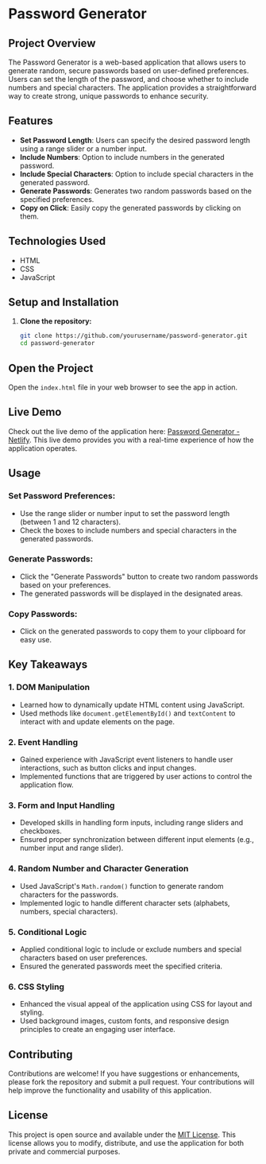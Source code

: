 # Password Generator

## Project Overview

The Password Generator is a web-based application that allows users to generate random, secure passwords based on user-defined preferences. Users can set the length of the password, and choose whether to include numbers and special characters. The application provides a straightforward way to create strong, unique passwords to enhance security.

## Features

- **Set Password Length**: Users can specify the desired password length using a range slider or a number input.
- **Include Numbers**: Option to include numbers in the generated password.
- **Include Special Characters**: Option to include special characters in the generated password.
- **Generate Passwords**: Generates two random passwords based on the specified preferences.
- **Copy on Click**: Easily copy the generated passwords by clicking on them.

## Technologies Used

- HTML
- CSS
- JavaScript

## Setup and Installation

1. **Clone the repository:**

   ```bash
   git clone https://github.com/yourusername/password-generator.git
   cd password-generator

## Open the Project

Open the `index.html` file in your web browser to see the app in action.

## Live Demo

Check out the live demo of the application here: [Password Generator - Netlify](https://random-password-jonas.netlify.app/). This live demo provides you with a real-time experience of how the application operates.

## Usage

### Set Password Preferences:
- Use the range slider or number input to set the password length (between 1 and 12 characters).
- Check the boxes to include numbers and special characters in the generated passwords.

### Generate Passwords:
- Click the "Generate Passwords" button to create two random passwords based on your preferences.
- The generated passwords will be displayed in the designated areas.

### Copy Passwords:
- Click on the generated passwords to copy them to your clipboard for easy use.

## Key Takeaways

### 1. DOM Manipulation
- Learned how to dynamically update HTML content using JavaScript.
- Used methods like `document.getElementById()` and `textContent` to interact with and update elements on the page.

### 2. Event Handling
- Gained experience with JavaScript event listeners to handle user interactions, such as button clicks and input changes.
- Implemented functions that are triggered by user actions to control the application flow.

### 3. Form and Input Handling
- Developed skills in handling form inputs, including range sliders and checkboxes.
- Ensured proper synchronization between different input elements (e.g., number input and range slider).

### 4. Random Number and Character Generation
- Used JavaScript's `Math.random()` function to generate random characters for the passwords.
- Implemented logic to handle different character sets (alphabets, numbers, special characters).

### 5. Conditional Logic
- Applied conditional logic to include or exclude numbers and special characters based on user preferences.
- Ensured the generated passwords meet the specified criteria.

### 6. CSS Styling
- Enhanced the visual appeal of the application using CSS for layout and styling.
- Used background images, custom fonts, and responsive design principles to create an engaging user interface.

## Contributing

Contributions are welcome! If you have suggestions or enhancements, please fork the repository and submit a pull request. Your contributions will help improve the functionality and usability of this application.

## License

This project is open source and available under the [MIT License](LICENSE). This license allows you to modify, distribute, and use the application for both private and commercial purposes.

